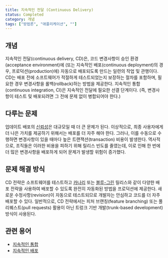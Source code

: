 ```yaml
---
title: 지속적인 전달 (Continuous Delivery)
status: Completed
category: 개념
tags: ["방법론", "애플리케이션", ""]
---
```


## 개념

지속적인 전달(continuous delivery, CD)은,
코드 변경사항이 승인 환경(acceptance environment)에 (또는
지속적인 배포(continuous deployment)의 경우, 프로덕션(production)에) 자동으로 배포되도록 만드는 일련의 작업 및 관행이다.
CD는 배포 전에 소프트웨어가 적절하게 테스트되었는지 보장하는 절차를 포함하며,
필요한 경우 변경사항을 롤백(rollback)하는 방법을 제공한다.
지속적인 통합(continuous integration, CI)은 지속적인 전달에 필요한 선결 단계이다. (즉,
변경사항이 테스트 및 배포되려면 그 전에 문제 없이 병합되어야 한다.)

## 다루는 문제

업데이트 배포의 [신뢰성](/reliability/)은 대규모일 때 더 큰 문제가 된다.
이상적으로, 최종 사용자에게 더 나은 가치를 제공하기 위해서는 배포를 더 자주 해야 한다.
그러나, 이를 수동으로 수행하면 변경사항이 있을 때마다 높은 트랜잭션(transaction) 비용이 발생한다.
역사적으로, 조직들은 이러한 비용을 피하기 위해 릴리스 빈도를 줄였는데,
이로 인해 한 번에 더 많은 변경사항을 배포하게 되어 문제가 발생할 위험이 증가했다.

## 문제 해결 방식

CD 전략은 소프트웨어를 테스트하고 [카나리](/canary-deployment/) 또는 [블루-그린](/blue-green-deployment/) 릴리스와 같이
다양한 배포 전략을 사용하여 배포할 수 있도록 완전히 자동화된
방법을 프로덕션에 제공한다.
새로운 수정사항(revision)이 자동으로 테스트되므로 개발자는 안심하고 코드를 더 자주 배포할 수 있다.
일반적으로, CD 전략에서는 피처 브랜칭(feature branching) 또는 풀 리퀘스트(pull requests) 활용이 아닌 트렁크 기반 개발(trunk-based development) 방식이 사용된다.

## 관련 용어

* [지속적인 통합](/continuous-integration/)
* [지속적인 배포](/continuous-deployment/)
